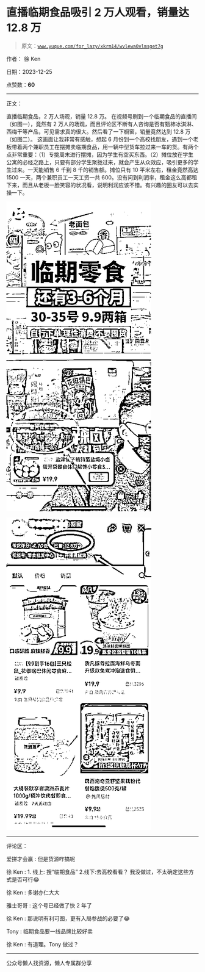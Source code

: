 # 直播临期食品吸引 2 万人观看，销量达 12.8 万

> 原文：[`www.yuque.com/for_lazy/xkrm14/wvlewa0vlmsget7g`](https://www.yuque.com/for_lazy/xkrm14/wvlewa0vlmsget7g)

作者： 徐 Ken

日期：2023-12-25

点赞数：**60**

* * *

正文：

直播临期食品，2 万人场观，销量 12.8 万。
在视频号刷到一个临期食品的直播间（如图一），竟然有 2 万人的场观，而且评论区不断有人咨询是否有甄柿冰淇淋、西梅干等产品，可见需求真的很大。然后看了一下橱窗，销量竟然达到 12.8 万（如图二）。
这画面让我非常有感触，想起 6 月份到一个高校找朋友，遇到一个老板带着两个兼职员工在摆摊卖临期食品，用一辆中型货车拉过来一车的货。有两个点非常重要：（1）专挑周末进行摆摊，因为学生有空买东西。（2）摊位放在学生公寓的必经之路上，只要有部分学生聚拢过来，就会产生从众效应，吸引更多的学生过来。一天能销售 6 千到 8 千的销售额。摊位只有 10 平米左右，租金竟然高达 1500 一天，两个兼职员工一天工资一共 600。没有问到利润率，租金这么高都租下来，而且从老板一脸笑容的状况看，说明利润应该不错。有兴趣的圈友可以去实操一下。

![](img/8dc18fcfa2631781895c283341dd59af.png)

![](img/ce4caa442ba193963cae25f52a8f1609.png)

* * *

评论区：

爱拼才会赢 : 但是货源咋搞呢

徐 Ken : 1\. 线上: 搜“临期食品” 2.线下:去高校看看？ 我没做过，不太确定这些方式是否可行😂

徐 Ken : 多谢亦仁大大

雅士哥哥 : 这个号已经做了快 2 年了

徐 Ken : 那说明有利可图，更有入局参战的必要了😂

Tony : 临期食品要一线品牌比较好卖

徐 Ken : 有道理。Tony 做过？

* * *

公众号懒人找资源，懒人专属群分享